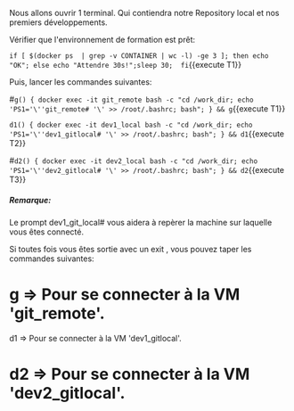 
Nous allons ouvrir 1 terminal. Qui contiendra notre Repository local et nos premiers développements.

Vérifier que l'environnement de formation est prêt:

`if [ $(docker ps  | grep -v CONTAINER | wc -l) -ge 3 ]; then echo "OK"; else echo "Attendre 30s!";sleep 30;  fi`{{execute T1}}

Puis, lancer les commandes suivantes:

#`g() { docker exec -it git_remote bash -c "cd /work_dir; echo 'PS1='\''git_remote# '\' >> /root/.bashrc; bash"; } && g`{{execute T1}}

`d1() { docker exec -it dev1_local bash -c "cd /work_dir; echo 'PS1='\''dev1_gitlocal# '\' >> /root/.bashrc; bash"; } && d1`{{execute T2}}

#`d2() { docker exec -it dev2_local bash -c "cd /work_dir; echo 'PS1='\''dev2_gitlocal# '\' >> /root/.bashrc; bash"; } && d2`{{execute T3}}

##### _Remarque_:
Le prompt dev1_git_local#  vous aidera à repèrer la machine sur laquelle vous êtes connecté.

Si toutes fois vous êtes sortie avec un exit , vous pouvez taper les commandes suivantes:

# g  => Pour se connecter à la VM 'git_remote'.
d1 => Pour se connecter à la VM 'dev1_gitlocal'.
# d2 => Pour se connecter à la VM 'dev2_gitlocal'.
